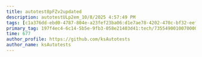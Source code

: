 ```yaml
---
title: autotest8pFZv2updated
description: autotestULp2em_10/8/2025 4:57:49 PM
tags: [c1a376dd-ebd0-4787-804e-a23fef23ba06:d1e7ae78-4202-470c-bf32-eef58f395288/9fa7ee94-dd61-4dcb-bd6f-d6fce4c53cf5]
primary_tag: 197f4ec4-6c14-5b5e-9fb3-058e21403d41:tech/73554900100700000996/67838200100800006287
time: 677
author_profile: https://github.com/ksAutotests
author_name: ksAutotests
---
```


